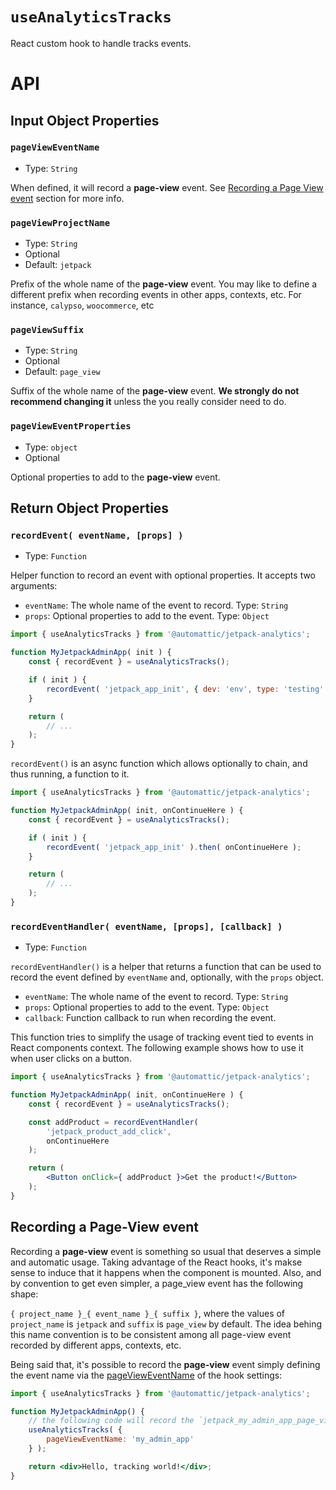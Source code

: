 # `useAnalyticsTracks`

React custom hook to handle tracks events.

# API

## Input Object Properties

### `pageViewEventName`

-   Type: `String`

When defined, it will record a **page-view** event. See [Recording a Page View event](#recording-a-page-view-event) section for more info.

### `pageViewProjectName`

-   Type: `String`
-   Optional
-   Default: `jetpack`

Prefix of the whole name of the **page-view** event. You may like to define a different prefix when recording events in other apps, contexts, etc. For instance, `calypso`, `woocommerce`, etc

### `pageViewSuffix`

-   Type: `String`
-   Optional
-   Default: `page_view`

Suffix of the whole name of the **page-view** event. **We strongly do not recommend changing it** unless the you really consider need to do.

### `pageViewEventProperties`

-   Type: `object`
-   Optional

Optional properties to add to the **page-view** event.

## Return Object Properties

### `recordEvent( eventName, [props] )`

-   Type: `Function`

Helper function to record an event with optional properties. It accepts two arguments:

- `eventName`: The whole name of the event to record. Type: `String`
- `props`: Optional properties to add to the event. Type: `Object`

```jsx
import { useAnalyticsTracks } from '@automattic/jetpack-analytics';

function MyJetpackAdminApp( init ) {
	const { recordEvent } = useAnalyticsTracks();

	if ( init ) {
		recordEvent( 'jetpack_app_init', { dev: 'env', type: 'testing' } )
	}

	return (
		// ...
	);
}
```

`recordEvent()` is an async function which allows optionally to chain, and thus running, a function to it.

```jsx
import { useAnalyticsTracks } from '@automattic/jetpack-analytics';

function MyJetpackAdminApp( init, onContinueHere ) {
	const { recordEvent } = useAnalyticsTracks();

	if ( init ) {
		recordEvent( 'jetpack_app_init' ).then( onContinueHere );
	}

	return (
		// ...
	);
}
```

### `recordEventHandler( eventName, [props], [callback] )`

-   Type: `Function`

`recordEventHandler()` is a helper that returns a function that can be used to record the event defined by `eventName` and, optionally, with the `props` object.

- `eventName`: The whole name of the event to record. Type: `String`
- `props`: Optional properties to add to the event. Type: `Object`
- `callback`: Function callback to run when recording the event.

This function tries to simplify the usage of tracking event tied to events in React components context. The following example shows how to use it when user clicks on a button.

```jsx
import { useAnalyticsTracks } from '@automattic/jetpack-analytics';

function MyJetpackAdminApp( init, onContinueHere ) {
	const { recordEvent } = useAnalyticsTracks();

	const addProduct = recordEventHandler(
		'jetpack_product_add_click',
		onContinueHere
	);

	return (
		<Button onClick={ addProduct }>Get the product!</Button>
	);
}
```

## Recording a Page-View event
Recording a **page-view** event is something so usual that deserves a simple and automatic usage.
Taking advantage of the React hooks, it's makse sense to induce that it happens when the component is mounted.
Also, and by convention to get even simpler, a page_view event has the following shape:

`{ project_name }_{ event_name }_{ suffix }`, where the values of `project_name` is `jetpack` and `suffix` is `page_view` by default.
The idea behing this name convention is to be consistent among all page-view event recorded by different apps, contexts, etc.

Being said that, it's possible to record the **page-view** event simply defining the event name via the [pageViewEventName](#pagevieweventname-optional) of the hook settings:

```jsx
import { useAnalyticsTracks } from '@automattic/jetpack-analytics';

function MyJetpackAdminApp() {
	// the following code will record the `jetpack_my_admin_app_page_view` event
	useAnalyticsTracks( {
		pageViewEventName: 'my_admin_app'
	} );

	return <div>Hello, tracking world!</div>;
}
```